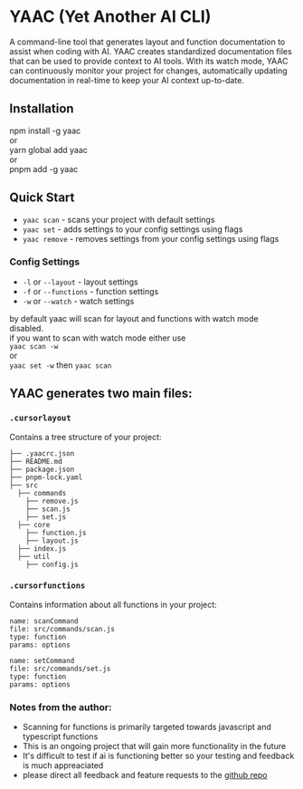 # YAAC (Yet Another AI CLI)

A command-line tool that generates layout and function documentation to assist when coding with AI. YAAC creates standardized documentation files that can be used to provide context to AI tools. With its watch mode, YAAC can continuously monitor your project for changes, automatically updating documentation in real-time to keep your AI context up-to-date.

## Installation

npm install -g yaac  
or  
yarn global add yaac  
or  
pnpm add -g yaac

## Quick Start

- `yaac scan` - scans your project with default settings
- `yaac set` - adds settings to your config settings using flags
- `yaac remove` - removes settings from your config settings using flags

### Config Settings

- `-l` or `--layout` - layout settings
- `-f` or `--functions` - function settings
- `-w` or `--watch` - watch settings

by default yaac will scan for layout and functions with watch mode disabled.  
if you want to scan with watch mode either use  
 `yaac scan -w`  
 or  
 `yaac set -w` then `yaac scan`

## YAAC generates two main files:

### `.cursorlayout`

Contains a tree structure of your project:

```
├── .yaacrc.json
├── README.md
├── package.json
├── pnpm-lock.yaml
├── src
  ├── commands
    ├── remove.js
    ├── scan.js
    ├── set.js
  ├── core
    ├── function.js
    ├── layout.js
  ├── index.js
  ├── util
    ├── config.js
```

### `.cursorfunctions`

Contains information about all functions in your project:

```
name: scanCommand
file: src/commands/scan.js
type: function
params: options

name: setCommand
file: src/commands/set.js
type: function
params: options
```

### Notes from the author:

- Scanning for functions is primarily targeted towards javascript and typescript functions
- This is an ongoing project that will gain more functionality in the future
- It's difficult to test if ai is functioning better so your testing and feedback is much appreaciated
- please direct all feedback and feature requests to the [github repo](https://github.com/the-hyphen-user/yaac)
